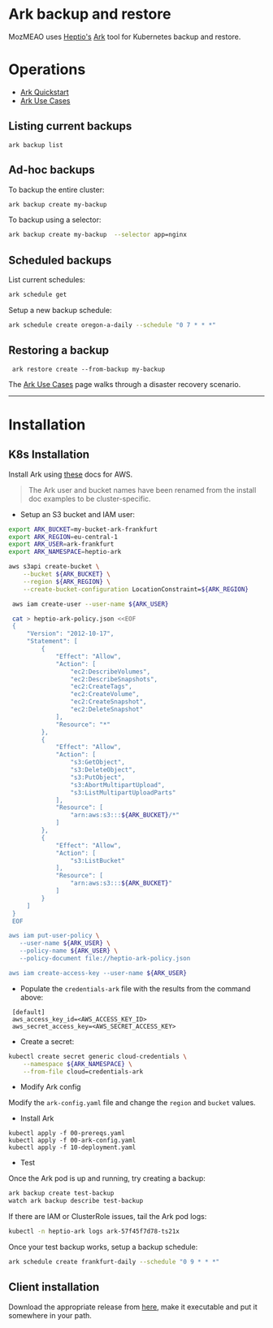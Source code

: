 # Ark backup and restore

MozMEAO uses [Heptio's](https://heptio.com/) [Ark](https://github.com/heptio/ark) tool for Kubernetes backup and restore.


# Operations

- [Ark Quickstart](https://heptio.github.io/ark/v0.9.0/quickstart)
- [Ark Use Cases](https://heptio.github.io/ark/v0.9.0/use-cases)

## Listing current backups

```
ark backup list
```

## Ad-hoc backups

To backup the entire cluster:

```bash
ark backup create my-backup
```

To backup using a selector:

```bash
ark backup create my-backup  --selector app=nginx
```


## Scheduled backups

List current schedules:

```bash
ark schedule get
```

Setup a new backup schedule:

```bash
ark schedule create oregon-a-daily --schedule "0 7 * * *"
```

## Restoring a backup

```
 ark restore create --from-backup my-backup
```
The [Ark Use Cases](https://heptio.github.io/ark/v0.9.0/use-cases) page walks through a disaster recovery scenario.

---

# Installation

## K8s Installation

Install Ark using [these](https://heptio.github.io/ark/v0.9.0/aws-config) docs for AWS. 

> The Ark user and bucket names have been renamed from the install doc examples to be cluster-specific. 

- Setup an S3 bucket and IAM user:

```bash
export ARK_BUCKET=my-bucket-ark-frankfurt
export ARK_REGION=eu-central-1
export ARK_USER=ark-frankfurt
export ARK_NAMESPACE=heptio-ark

aws s3api create-bucket \
    --bucket ${ARK_BUCKET} \
    --region ${ARK_REGION} \
    --create-bucket-configuration LocationConstraint=${ARK_REGION}

 aws iam create-user --user-name ${ARK_USER}

 cat > heptio-ark-policy.json <<EOF
 {
     "Version": "2012-10-17",
     "Statement": [
         {
             "Effect": "Allow",
             "Action": [
                 "ec2:DescribeVolumes",
                 "ec2:DescribeSnapshots",
                 "ec2:CreateTags",
                 "ec2:CreateVolume",
                 "ec2:CreateSnapshot",
                 "ec2:DeleteSnapshot"
             ],
             "Resource": "*"
         },
         {
             "Effect": "Allow",
             "Action": [
                 "s3:GetObject",
                 "s3:DeleteObject",
                 "s3:PutObject",
                 "s3:AbortMultipartUpload",
                 "s3:ListMultipartUploadParts"
             ],
             "Resource": [
                 "arn:aws:s3:::${ARK_BUCKET}/*"
             ]
         },
         {
             "Effect": "Allow",
             "Action": [
                 "s3:ListBucket"
             ],
             "Resource": [
                 "arn:aws:s3:::${ARK_BUCKET}"
             ]
         }
     ]
 }
 EOF

aws iam put-user-policy \
   --user-name ${ARK_USER} \
   --policy-name ${ARK_USER} \
   --policy-document file://heptio-ark-policy.json

aws iam create-access-key --user-name ${ARK_USER}
```

- Populate the `credentials-ark` file with the results from the command above:

```
 [default]
 aws_access_key_id=<AWS_ACCESS_KEY_ID>
 aws_secret_access_key=<AWS_SECRET_ACCESS_KEY>
```

- Create a secret:

```bash
kubectl create secret generic cloud-credentials \
    --namespace ${ARK_NAMESPACE} \
    --from-file cloud=credentials-ark
```


- Modify Ark config

Modify the `ark-config.yaml` file and change the `region` and `bucket` values. 

- Install Ark

```
kubectl apply -f 00-prereqs.yaml
kubectl apply -f 00-ark-config.yaml
kubectl apply -f 10-deployment.yaml
```

- Test

Once the Ark pod is up and running, try creating a backup:

```bash
ark backup create test-backup
watch ark backup describe test-backup
```

If there are IAM or ClusterRole issues, tail the Ark pod logs:

```bash
kubectl -n heptio-ark logs ark-57f45f7d78-ts21x
```

Once your test backup works, setup a backup schedule:

```bash
ark schedule create frankfurt-daily --schedule "0 9 * * *"
```


## Client installation

Download the appropriate release from [here](https://github.com/heptio/ark/releases), make it executable and put it somewhere in your path.


